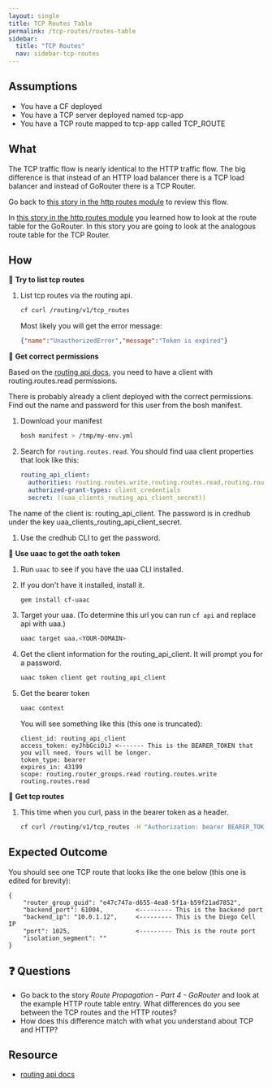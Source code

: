 ```yaml
---
layout: single
title: TCP Routes Table
permalink: /tcp-routes/routes-table
sidebar:
  title: "TCP Routes"
  nav: sidebar-tcp-routes
---
```


## Assumptions
- You have a CF deployed
- You have a TCP server deployed named tcp-app
- You have a TCP route mapped to tcp-app called TCP_ROUTE

## What

The TCP traffic flow is nearly identical to the HTTP traffic flow. The big
difference is that instead of an HTTP load balancer there is a TCP load
balancer and instead of GoRouter there is a TCP Router.

Go back to [this story in the http routes module](../http-routes/incoming-http-requests-pt-0) to review this flow.

In [this story in the http routes module](../http-routes/route-propagation-pt-4) you learned how to look at the
route table for the GoRouter. In this story you are going to look at the
analogous route table for the TCP Router.

## How

📝 **Try to list tcp routes**
1. List tcp routes via the routing api.
   ```bash
   cf curl /routing/v1/tcp_routes
   ```
   Most likely you will get the error message:
   ```json
   {"name":"UnauthorizedError","message":"Token is expired"}
   ```

🤔 **Get correct permissions**

Based on the [routing api docs](https://github.com/cloudfoundry/routing-api/blob/master/docs/api_docs.md#list-tcp-routes),
you need to have a client with routing.routes.read permissions.

There is probably already a client deployed with the correct permissions. Find
out the name and password for this user from the bosh manifest.

1. Download your manifest
   ```bash
   bosh manifest > /tmp/my-env.yml
   ```

1. Search for `routing.routes.read`. You should find uaa client properties that
   look like this:
    ```yaml
    routing_api_client:
      authorities: routing.routes.write,routing.routes.read,routing.router_groups.read
      authorized-grant-types: client_credentials
      secret: ((uaa_clients_routing_api_client_secret))
    ```
  The name of the client is: routing_api_client. The password is in credhub under
  the key uaa_clients_routing_api_client_secret.

1. Use the credhub CLI to get the password.

📝 **Use uaac to get the oath token**

1. Run `uaac` to see if you have the uaa CLI installed.

1. If you don't have it installed, install it.
   ```bash
   gem install cf-uaac
   ```

1. Target your uaa. (To determine this url you can run `cf api` and replace api with uaa.)
   ```bash
   uaac target uaa.<YOUR-DOMAIN>
   ```

1. Get the client information for the routing_api_client. It will prompt you for a password.
   ```bash
   uaac token client get routing_api_client
   ```

1. Get the bearer token
   ```bash
   uaac context
   ```
   You will see something like this (this one is truncated):
   ```
   client_id: routing_api_client
   access_token: eyJhbGciOiJ <------- This is the BEARER_TOKEN that you will need. Yours will be longer.
   token_type: bearer
   expires_in: 43199
   scope: routing.router_groups.read routing.routes.write routing.routes.read
   ```

📝 **Get tcp routes**
1. This time when you curl, pass in the bearer token as a header.
   ```bash
   cf curl /routing/v1/tcp_routes -H "Authorization: bearer BEARER_TOKEN" | jq .
   ```

## Expected Outcome

You should see one TCP route that looks like the one below (this one is edited for brevity):
```
{
    "router_group_guid": "e47c747a-d655-4ea8-5f1a-b59f21ad7852",
    "backend_port": 61004,         <--------- This is the backend port
    "backend_ip": "10.0.1.12",     <--------- This is the Diego Cell IP
    "port": 1025,                  <--------- This is the route port
    "isolation_segment": ""
}
```
## ❓ Questions
* Go back to the story _Route Propagation - Part 4 - GoRouter_  and look at the example HTTP route table entry.
  What differences do you see between the TCP routes and the HTTP routes?
* How does this difference match with what you understand about TCP and HTTP?

## Resource
* [routing api docs](https://github.com/cloudfoundry/routing-api/blob/master/docs/api_docs.md#list-tcp-routes)
